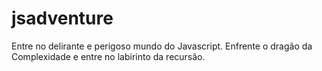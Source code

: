 # jsadventure
Entre no delirante e perigoso mundo do Javascript. Enfrente o dragão da Complexidade e entre no labirinto da recursão.
